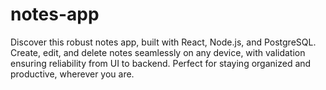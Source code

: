 # notes-app
Discover this robust notes app, built with React, Node.js, and PostgreSQL. Create, edit, and delete notes seamlessly on any device, with validation ensuring reliability from UI to backend. Perfect for staying organized and productive, wherever you are.
